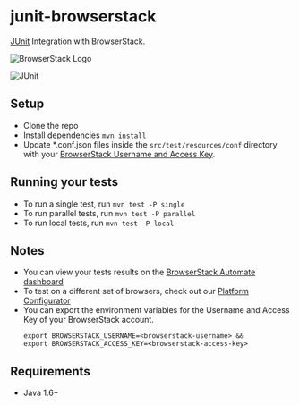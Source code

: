 # junit-browserstack
[JUnit](http://junit.org/junit4/) Integration with BrowserStack.

![BrowserStack Logo](https://d98b8t1nnulk5.cloudfront.net/production/images/layout/logo-header.png?1469004780) 

![JUnit](http://junit.org/junit4/images/junit-logo.png)

## Setup
* Clone the repo
* Install dependencies `mvn install`
* Update *.conf.json files inside the `src/test/resources/conf` directory with your [BrowserStack Username and Access Key](https://www.browserstack.com/accounts/settings). 

## Running your tests
* To run a single test, run `mvn test -P single`
* To run parallel tests, run `mvn test -P parallel`
* To run local tests, run `mvn test -P local`

## Notes
* You can view your tests results on the [BrowserStack Automate dashboard](https://www.browserstack.com/automate)
* To test on a different set of browsers, check out our [Platform Configurator](https://www.browserstack.com/automate/python#setting-os-and-browser)
* You can export the environment variables for the Username and Access Key of your BrowserStack account. 
  ```
  export BROWSERSTACK_USERNAME=<browserstack-username> &&
  export BROWSERSTACK_ACCESS_KEY=<browserstack-access-key>
  ```

## Requirements
* Java 1.6+
